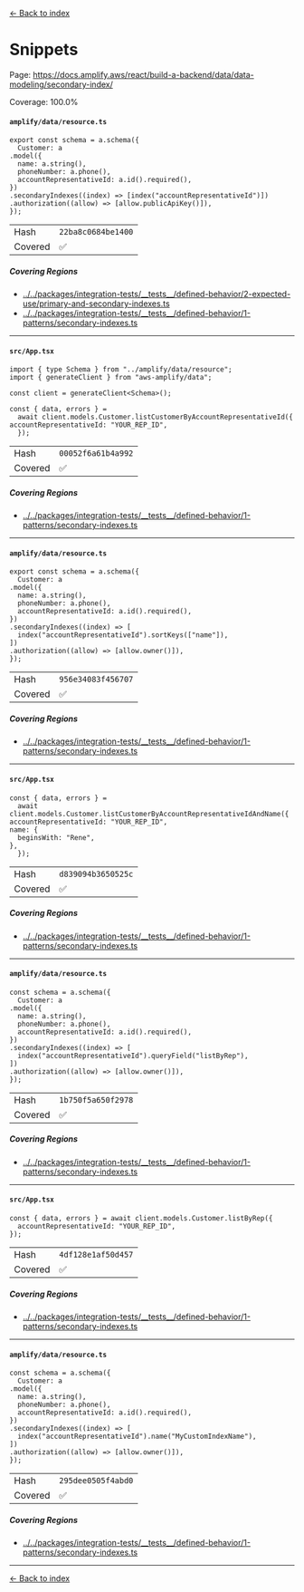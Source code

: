 [<- Back to index](../../../../../../docs-pages.md)

#  Snippets

Page: https://docs.amplify.aws/react/build-a-backend/data/data-modeling/secondary-index/

Coverage: 100.0%

#### `amplify/data/resource.ts`

~~~
export const schema = a.schema({
  Customer: a
.model({
  name: a.string(),
  phoneNumber: a.phone(),
  accountRepresentativeId: a.id().required(),
})
.secondaryIndexes((index) => [index("accountRepresentativeId")])
.authorization((allow) => [allow.publicApiKey()]),
});

~~~

| | |
| -- | -- |
| Hash | `22ba8c0684be1400` |
| Covered | ✅ |

##### Covering Regions

- [../../packages/integration-tests/\_\_tests\_\_/defined-behavior/2-expected-use/primary-and-secondary-indexes.ts](../../../../../../../../packages/integration-tests/__tests__/defined-behavior/2-expected-use/primary-and-secondary-indexes.ts#L403)
- [../../packages/integration-tests/\_\_tests\_\_/defined-behavior/1-patterns/secondary-indexes.ts](../../../../../../../../packages/integration-tests/__tests__/defined-behavior/1-patterns/secondary-indexes.ts#L19)

---

#### `src/App.tsx`

~~~
import { type Schema } from "../amplify/data/resource";
import { generateClient } from "aws-amplify/data";

const client = generateClient<Schema>();

const { data, errors } =
  await client.models.Customer.listCustomerByAccountRepresentativeId({
accountRepresentativeId: "YOUR_REP_ID",
  });

~~~

| | |
| -- | -- |
| Hash | `00052f6a61b4a992` |
| Covered | ✅ |

##### Covering Regions

- [../../packages/integration-tests/\_\_tests\_\_/defined-behavior/1-patterns/secondary-indexes.ts](../../../../../../../../packages/integration-tests/__tests__/defined-behavior/1-patterns/secondary-indexes.ts#L53)

---

#### `amplify/data/resource.ts`

~~~
export const schema = a.schema({
  Customer: a
.model({
  name: a.string(),
  phoneNumber: a.phone(),
  accountRepresentativeId: a.id().required(),
})
.secondaryIndexes((index) => [
  index("accountRepresentativeId").sortKeys(["name"]),
])
.authorization((allow) => [allow.owner()]),
});

~~~

| | |
| -- | -- |
| Hash | `956e34083f456707` |
| Covered | ✅ |

##### Covering Regions

- [../../packages/integration-tests/\_\_tests\_\_/defined-behavior/1-patterns/secondary-indexes.ts](../../../../../../../../packages/integration-tests/__tests__/defined-behavior/1-patterns/secondary-indexes.ts#L77)

---

#### `src/App.tsx`

~~~
const { data, errors } =
  await client.models.Customer.listCustomerByAccountRepresentativeIdAndName({
accountRepresentativeId: "YOUR_REP_ID",
name: {
  beginsWith: "Rene",
},
  });

~~~

| | |
| -- | -- |
| Hash | `d839094b3650525c` |
| Covered | ✅ |

##### Covering Regions

- [../../packages/integration-tests/\_\_tests\_\_/defined-behavior/1-patterns/secondary-indexes.ts](../../../../../../../../packages/integration-tests/__tests__/defined-behavior/1-patterns/secondary-indexes.ts#L113)

---

#### `amplify/data/resource.ts`

~~~
const schema = a.schema({
  Customer: a
.model({
  name: a.string(),
  phoneNumber: a.phone(),
  accountRepresentativeId: a.id().required(),
})
.secondaryIndexes((index) => [
  index("accountRepresentativeId").queryField("listByRep"),
])
.authorization((allow) => [allow.owner()]),
});

~~~

| | |
| -- | -- |
| Hash | `1b750f5a650f2978` |
| Covered | ✅ |

##### Covering Regions

- [../../packages/integration-tests/\_\_tests\_\_/defined-behavior/1-patterns/secondary-indexes.ts](../../../../../../../../packages/integration-tests/__tests__/defined-behavior/1-patterns/secondary-indexes.ts#L142)

---

#### `src/App.tsx`

~~~
const { data, errors } = await client.models.Customer.listByRep({
  accountRepresentativeId: "YOUR_REP_ID",
});

~~~

| | |
| -- | -- |
| Hash | `4df128e1af50d457` |
| Covered | ✅ |

##### Covering Regions

- [../../packages/integration-tests/\_\_tests\_\_/defined-behavior/1-patterns/secondary-indexes.ts](../../../../../../../../packages/integration-tests/__tests__/defined-behavior/1-patterns/secondary-indexes.ts#L179)

---

#### `amplify/data/resource.ts`

~~~
const schema = a.schema({
  Customer: a
.model({
  name: a.string(),
  phoneNumber: a.phone(),
  accountRepresentativeId: a.id().required(),
})
.secondaryIndexes((index) => [
  index("accountRepresentativeId").name("MyCustomIndexName"),
])
.authorization((allow) => [allow.owner()]),
});

~~~

| | |
| -- | -- |
| Hash | `295dee0505f4abd0` |
| Covered | ✅ |

##### Covering Regions

- [../../packages/integration-tests/\_\_tests\_\_/defined-behavior/1-patterns/secondary-indexes.ts](../../../../../../../../packages/integration-tests/__tests__/defined-behavior/1-patterns/secondary-indexes.ts#L202)

---

[<- Back to index](../../../../../../docs-pages.md)
